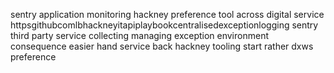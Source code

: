 sentry application monitoring hackney preference tool across digital service httpsgithubcomlbhackneyitapiplaybookcentralisedexceptionlogging sentry third party service collecting managing exception environment consequence easier hand service back hackney tooling start rather dxws preference